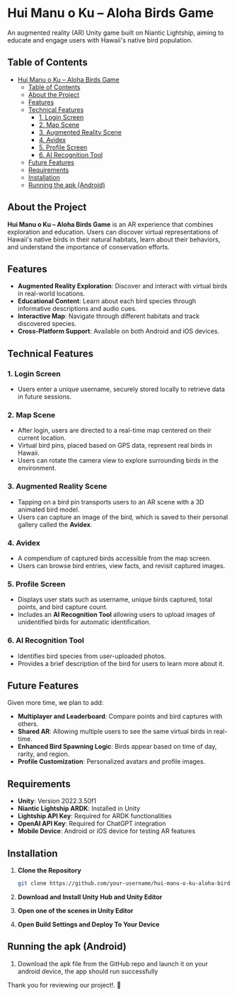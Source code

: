 # Hui Manu o Ku – Aloha Birds Game

An augmented reality (AR) Unity game built on Niantic Lightship, aiming to educate and engage users with Hawaii's native bird population.

## Table of Contents

- [Hui Manu o Ku – Aloha Birds Game](#hui-manu-o-ku--aloha-birds-game)
  - [Table of Contents](#table-of-contents)
  - [About the Project](#about-the-project)
  - [Features](#features)
  - [Technical Features](#technical-features)
    - [1. Login Screen](#1-login-screen)
    - [2. Map Scene](#2-map-scene)
    - [3. Augmented Reality Scene](#3-augmented-reality-scene)
    - [4. Avidex](#4-avidex)
    - [5. Profile Screen](#5-profile-screen)
    - [6. AI Recognition Tool](#6-ai-recognition-tool)
  - [Future Features](#future-features)
  - [Requirements](#requirements)
  - [Installation](#installation)
  - [Running the apk (Android)](#running-the-apk-android)

## About the Project

**Hui Manu o Ku – Aloha Birds Game** is an AR experience that combines exploration and education. Users can discover virtual representations of Hawaii's native birds in their natural habitats, learn about their behaviors, and understand the importance of conservation efforts.

## Features

- **Augmented Reality Exploration**: Discover and interact with virtual birds in real-world locations.
- **Educational Content**: Learn about each bird species through informative descriptions and audio cues.
- **Interactive Map**: Navigate through different habitats and track discovered species.
- **Cross-Platform Support**: Available on both Android and iOS devices.

## Technical Features
### 1. Login Screen
   - Users enter a unique username, securely stored locally to retrieve data in future sessions.
### 2. Map Scene
   - After login, users are directed to a real-time map centered on their current location.
   - Virtual bird pins, placed based on GPS data, represent real birds in Hawaii.
   - Users can rotate the camera view to explore surrounding birds in the environment.
### 3. Augmented Reality Scene
   - Tapping on a bird pin transports users to an AR scene with a 3D animated bird model.
   - Users can capture an image of the bird, which is saved to their personal gallery called the **Avidex**.
### 4. Avidex
   - A compendium of captured birds accessible from the map screen.
   - Users can browse bird entries, view facts, and revisit captured images.
### 5. Profile Screen
   - Displays user stats such as username, unique birds captured, total points, and bird capture count.
   - Includes an **AI Recognition Tool** allowing users to upload images of unidentified birds for automatic identification.
### 6. AI Recognition Tool
   - Identifies bird species from user-uploaded photos.
   - Provides a brief description of the bird for users to learn more about it.

## Future Features
Given more time, we plan to add:
* **Multiplayer and Leaderboard**: Compare points and bird captures with others.
* **Shared AR**: Allowing multiple users to see the same virtual birds in real-time.
* **Enhanced Bird Spawning Logic**: Birds appear based on time of day, rarity, and region.
* **Profile Customization**: Personalized avatars and profile images.

## Requirements

- **Unity**: Version 2022.3.50f1
- **Niantic Lightship ARDK**: Installed in Unity
- **Lightship API Key**: Required for ARDK functionalities
- **OpenAI API Key**: Required for ChatGPT integration
- **Mobile Device**: Android or iOS device for testing AR features

## Installation

1. **Clone the Repository**

   ```bash
   git clone https://github.com/your-username/hui-manu-o-ku-aloha-birds-game.git```  


2. **Download and Install Unity Hub and Unity Editor**

3. **Open one of the scenes in Unity Editor**
4. **Open Build Settings and Deploy To Your Device**


## Running the apk (Android)
1. Download the apk file from the GitHub repo and launch it on your android device, the app should run successfully


Thank you for reviewing our project!. :hibiscus:
